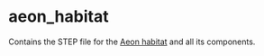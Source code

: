 # aeon_habitat

Contains the STEP file for the [Aeon habitat](https://aeon.swc.ucl.ac.uk/user/aeon_modules/hardware/habitat.html) and all its components. 